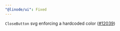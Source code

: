 ```yaml
---
"@linode/ui": Fixed
---
```


`CloseButton` svg enforcing a hardcoded color ([#12039](https://github.com/linode/manager/pull/12039))
